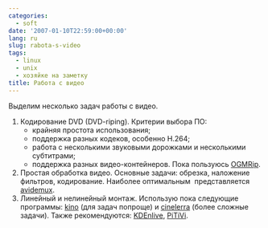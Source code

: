 ```yaml
---
categories:
  - soft
date: '2007-01-10T22:59:00+00:00'
lang: ru
slug: rabota-s-video
tags:
  - linux
  - unix
  - хозяйке на заметку
title: Работа с видео
---
```




Выделим несколько задач работы с видео.  

<!--more-->

1. Кодирование DVD (DVD-riping). Критерии выбора ПО: 
    * крайняя простота использования; 
    * поддержка разных кодеков, особенно H.264; 
    * работа с несколькими звуковыми дорожками и несколькими субтитрами; 
    * поддержка разных видео-контейнеров. 
Пока пользуюсь [OGMRip](http://ogmrip.sourceforge.net/). 
2. Простая обработка видео. Основные задачи: обрезка, наложение фильтров, кодирование. Наиболее оптимальным  представляется [avidemux](http://www.avidemux.org/). 
3. Линейный и нелинейный монтаж. Использую пока следующие программы: [kino](http://www.kinodv.org/) (для задач попроще) и [cinelerra](http://heroinewarrior.com/cinelerra.php3) (более сложные задачи). Также рекомендуются: [KDEnlive](http://kdenlive.sourceforge.net/), [PiTiVi](http://www.pitivi.org/). 